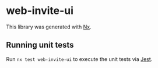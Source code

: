 # web-invite-ui

This library was generated with [Nx](https://nx.dev).

## Running unit tests

Run `nx test web-invite-ui` to execute the unit tests via [Jest](https://jestjs.io).
